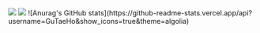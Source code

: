 <img src="https://img.shields.io/badge/AndroidStudio-073042?style=for-the-badge&logo=androidstudio&logoColor=3ddb85"/>
<img src="https://img.shields.io/badge/Android-073042?style=for-the-badge&logo=androidstudio&logoColor=3ddb85"/>
![Anurag's GitHub stats](https://github-readme-stats.vercel.app/api?username=GuTaeHo&show_icons=true&theme=algolia)
